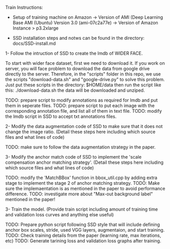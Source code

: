 Train Instructions:

- Setup of training machine on Amazon 
-> Version of AMI (Deep Learning Base AMI (Ubuntu) Version 3.0 (ami-07c2a77e)
-> Version of Amazon Instance > p3.2xlarge

- SSD installation steps and notws can be found in the directory: docs/SSD-install.md

1- Follow the intruction of SSD to create the lmdb of WIDER FACE.

To start with wider face dataset, first we need to download it.
If you work on server, you will face problem to download the data from google drive directly to the server.
Therefore, in the "scripts" folder in this repo, we use the scripts "download-data.sh" and "google-drive.py" to solve this problem.
Just put these scripts in the directory: $HOME/data
then run the script like this: ./download-data.sh
the data will be downloaded and unziped.

TODO: prepare script to modify annotations as required for lmdb and put them in seperate files.
TODO: prepare script to put each image with the corresponding annotation file, and list all of them in text file.
TODO: modify the lmdb script in SSD to accept txt annotations files. 

2- Modify the data augmentation code of SSD to make sure that it does not change the image ratio.
(Detail these steps here including which source files and what lines of code)

TODO: make sure to follow the data augmentation strategy in the paper. 

3- Modify the anchor match code of SSD to implement the 'scale compensation anchor matching strategy'.
(Detail these steps here including which source files and what lines of code)

TODO: modify the 'MatchBBox' function in bbox_util.cpp by adding extra stage to implement the stage 2 of anchor matching strategy.
TODO: Make sure the implemaentation is as mentioned in the paper to avoid performance difference. 
TODO: investigate more about "Max-out background label" mentioned in the paper!

3- Train the model.
(Provide train script including amount of training time and validation loss curves and anything else useful)

TODO: Prepare python script following SSD style that will include defining anchor box scales, stride, used VGG layers, augmentaion, and start training.
TODO: Check training details from the paper (learning rate, max iterations, etc)
TODO: Generate tarining loss and validation loss graphs after training. 

 
